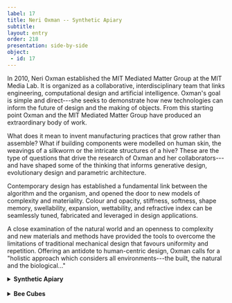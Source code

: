 ```yaml
---
label: 17
title: Neri Oxman -- Synthetic Apiary
subtitle:
layout: entry
order: 218
presentation: side-by-side
object:
 - id: 17 
---
```


In 2010, Neri Oxman established the MIT Mediated Matter Group at the MIT Media Lab. It is organized as a collaborative, interdisciplinary team that links engineering, computational design and artificial intelligence. Oxman's goal is simple and direct---she seeks to demonstrate how new technologies can inform the future of design and the making of objects. From this starting point Oxman and the MIT Mediated Matter Group have produced an extraordinary body of work.

What does it mean to invent manufacturing practices that grow rather than assemble? What if building components were modelled on human skin, the weavings of a silkworm or the intricate structures of a hive? These are the type of questions that drive the research of Oxman and her collaborators---and have shaped some of the thinking that informs generative design, evolutionary design and parametric architecture.

Contemporary design has established a fundamental link between the algorithm and the organism, and opened the door to new models of complexity and materiality. Colour and opacity, stiffness, softness, shape memory, swellability, expansion, wettability, and refractive index can be seamlessly tuned, fabricated and leveraged in design applications.

A close examination of the natural world and an openness to complexity and new materials and methods have provided the tools to overcome the limitations of traditional mechanical design that favours uniformity and repetition. Offering an antidote to human-centric design, Oxman calls for a "holistic approach which considers all environments---the built, the natural and the biological..."

<details>
<summary><b>Synthetic Apiary</b></summary>

In 2016, Neri Oxman and the Mediated Matter Group designed an artificial apiary that created a constant spring-like environment for bees. Oxman's concern was a topic of much discussion at that time---the massive decline in bees worldwide due to various factors affecting their health such as agricultural chemicals, disease and habitat loss.

To contribute to this global dialogue, Oxman developed a controlled space in which seasonal honeybees could thrive year-round. This was to be a platform for biological studies of "behavioural dynamics across scales---from the organism scale to the building scale---including bee health, comb-construction behaviours and bee-human interactions."

As part of this research into comb-construction and bee-human interactions, Oxman explored the possibility of co-fabrication and produced an in-depth analysis of the internal architecture and morphology of the bee comb. This was the starting point for research toward the project Synthetic Apiary II that is manifest in Oxman's Bee Cubes.
</details>

<br>

<details>
<summary><b>Bee Cubes</b></summary>

As a part of her research for the Synthetic Apiary II project, Neri Oxman focused on the ways in which honeybees constructed their combs, recognizing in them a communication system that shapes both the form of the comb and the hive's collective actions. This system of signal, feedback and control is reminiscent of the principles of cybernetics and systems dynamics. When the signals are changed the honeybees respond dynamically to the new information.

The nature of these signals can vary widely---from the use of 3D printed chemical cues, to variations in the comb's magnetic fields, or the integration of designs that change their form and complexity over time.

Summing up her goals for this project, Oxman writes:

> Developing computational tools to learn from bees can facilitate the very beginnings of a dialogue with them. Refined by evolution over hundreds of thousands of years, their comb-building behaviors and social organizations may reveal new forms and methods of formation that can be applied across our human endeavors in architecture, design, engineering, and culture.
</details>
